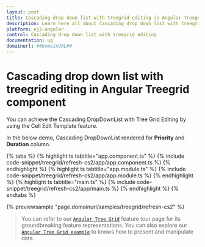 ```yaml
---
layout: post
title: Cascading drop down list with treegrid editing in Angular Treegrid component | Syncfusion
description: Learn here all about Cascading drop down list with treegrid editing in Syncfusion Angular Treegrid component of Syncfusion Essential JS 2 and more.
platform: ej2-angular
control: Cascading drop down list with treegrid editing 
documentation: ug
domainurl: ##DomainURL##
---
```


# Cascading drop down list with treegrid editing in Angular Treegrid component

You can achieve the Cascading DropDownList with Tree Grid Editing by using the Cell Edit Template feature.

In the below demo, Cascading DropDownList rendered for **Priority** and **Duration** column.

{% tabs %}
{% highlight ts tabtitle="app.component.ts" %}
{% include code-snippet/treegrid/refresh-cs2/app/app.component.ts %}
{% endhighlight %}
{% highlight ts tabtitle="app.module.ts" %}
{% include code-snippet/treegrid/refresh-cs2/app/app.module.ts %}
{% endhighlight %}
{% highlight ts tabtitle="main.ts" %}
{% include code-snippet/treegrid/refresh-cs2/app/main.ts %}
{% endhighlight %}
{% endtabs %}
  
{% previewsample "page.domainurl/samples/treegrid/refresh-cs2" %}

> You can refer to our [`Angular Tree Grid`](https://www.syncfusion.com/angular-ui-components/angular-tree-grid) feature tour page for its groundbreaking feature representations. You can also explore our [`Angular Tree Grid example`](https://ej2.syncfusion.com/angular/demos/#/material/treegrid/treegrid-overview) to knows how to present and manipulate data.
